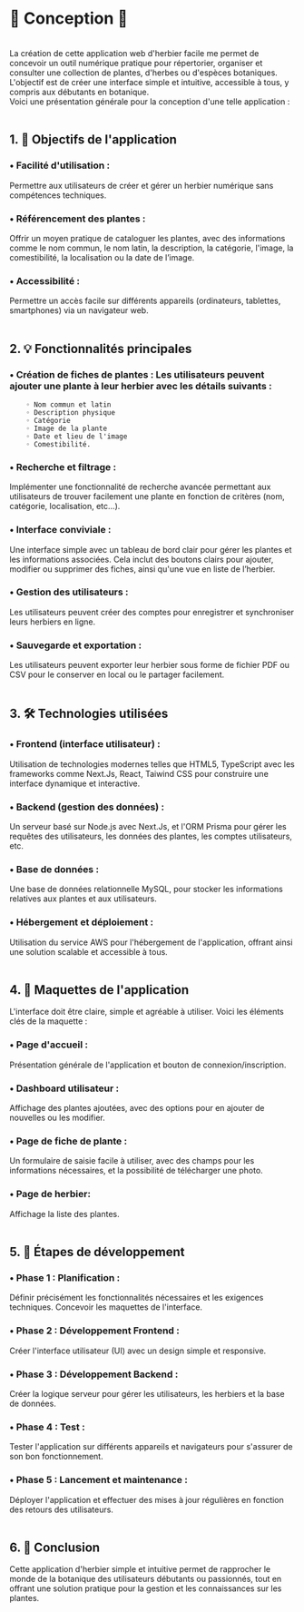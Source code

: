 # 🌿 Conception 🌷

<br />
La création de cette application web d'herbier facile me permet de concevoir un outil numérique pratique pour répertorier, organiser et consulter une collection de plantes, d'herbes ou d'espèces botaniques. L'objectif est de créer une interface simple et intuitive, accessible à tous, y compris aux débutants en botanique.<br /> 
Voici une présentation générale pour la conception d'une telle application : <br /><br />

## 1. 🚀 Objectifs de l'application

###    • Facilité d'utilisation : 
Permettre aux utilisateurs de créer et gérer un herbier numérique sans compétences techniques.
###    • Référencement des plantes : 
Offrir un moyen pratique de cataloguer les plantes, avec des informations comme le nom commun, le nom latin, la description,  la catégorie, l'image, la comestibilité, la localisation ou la date de l’image.
###    • Accessibilité : 
Permettre un accès facile sur différents appareils (ordinateurs, tablettes, smartphones) via un navigateur web.
<br /><br />

## 2. 💡 Fonctionnalités principales

###    • Création de fiches de plantes : Les utilisateurs peuvent ajouter une plante à leur herbier avec les détails suivants :
        ◦ Nom commun et latin
        ◦ Description physique
        ◦ Catégorie
        ◦ Image de la plante
        ◦ Date et lieu de l'image
        ◦ Comestibilité.
###    • Recherche et filtrage : 
Implémenter une fonctionnalité de recherche avancée permettant aux utilisateurs de trouver facilement une plante en fonction de critères (nom, catégorie, localisation, etc...).
###    • Interface conviviale : 
Une interface simple avec un tableau de bord clair pour gérer les plantes et les informations associées. Cela inclut des boutons clairs pour ajouter, modifier ou supprimer des fiches, ainsi qu'une vue en liste de l’herbier.
###    • Gestion des utilisateurs : 
Les utilisateurs peuvent créer des comptes pour enregistrer et synchroniser leurs herbiers en ligne. 
###    • Sauvegarde et exportation : 
Les utilisateurs peuvent exporter leur herbier sous forme de fichier PDF ou CSV pour le conserver en local ou le partager facilement.
<br /><br />

## 3. 🛠️ Technologies utilisées

###    • Frontend (interface utilisateur) : 
Utilisation de technologies modernes telles que HTML5, TypeScript avec les frameworks comme Next.Js, React, Taiwind CSS  pour construire une interface dynamique et interactive.
###    • Backend (gestion des données) : 
Un serveur basé sur Node.js avec Next.Js, et l'ORM Prisma pour gérer les requêtes des utilisateurs, les données des plantes, les comptes utilisateurs, etc.
###    • Base de données : 
Une base de données relationnelle MySQL, pour stocker les informations relatives aux plantes et aux utilisateurs.
###    • Hébergement et déploiement : 
Utilisation du service AWS pour l'hébergement de l'application, offrant ainsi une solution scalable et accessible à tous.
<br /><br />

## 4. 🧩 Maquettes de l'application

L'interface doit être claire, simple et agréable à utiliser. Voici les éléments clés de la maquette :
###    • Page d'accueil : 
Présentation générale de l'application et bouton de connexion/inscription.
###    • Dashboard utilisateur : 
Affichage des plantes ajoutées, avec des options pour en ajouter de nouvelles ou les modifier.
###    • Page de fiche de plante : 
Un formulaire de saisie facile à utiliser, avec des champs pour les informations nécessaires, et la possibilité de télécharger une photo.
###    • Page de herbier: 
Affichage la liste des plantes.
<br /><br />

## 5. 📝 Étapes de développement

###    • Phase 1 : Planification : 
Définir précisément les fonctionnalités nécessaires et les exigences techniques. Concevoir les maquettes de l'interface.
###    • Phase 2 : Développement Frontend : 
Créer l'interface utilisateur (UI) avec un design simple et responsive.
###    • Phase 3 : Développement Backend : 
Créer la logique serveur pour gérer les utilisateurs, les herbiers et la base de données.
###    • Phase 4 : Test : 
Tester l'application sur différents appareils et navigateurs pour s'assurer de son bon fonctionnement.
###    • Phase 5 : Lancement et maintenance : 
Déployer l'application et effectuer des mises à jour régulières en fonction des retours des utilisateurs.
<br /><br />

## 6. 🎯 Conclusion

Cette application d'herbier simple et intuitive permet de rapprocher le monde de la botanique des utilisateurs débutants ou passionnés, tout en offrant une solution pratique pour la gestion et les connaissances sur les plantes. 